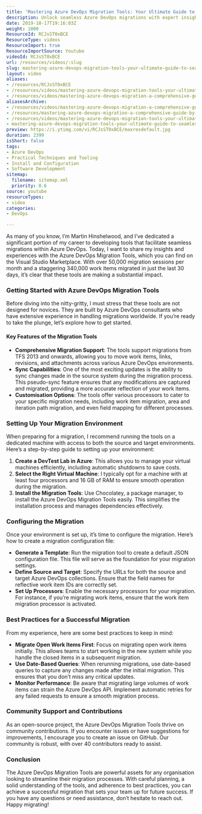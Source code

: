 ```yaml
---
title: 'Mastering Azure DevOps Migration Tools: Your Ultimate Guide to Seamless Migrations'
description: Unlock seamless Azure DevOps migrations with expert insights! Discover key features, setup tips, and best practices to streamline your transition today.
date: 2019-10-17T19:16:03Z
weight: 1000
ResourceId: RCJsST0xBCE
ResourceType: videos
ResourceImport: true
ResourceImportSource: Youtube
videoId: RCJsST0xBCE
url: /resources/videos/:slug
slug: mastering-azure-devops-migration-tools-your-ultimate-guide-to-seamless-migrations
layout: video
aliases:
- /resources/RCJsST0xBCE
- /resources/videos/mastering-azure-devops-migration-tools-your-ultimate-guide-to-seamless-migrations
- /resources/videos/mastering-azure-devops-migration-a-comprehensive-guide-by-nkdagility
aliasesArchive:
- /resources/videos/mastering-azure-devops-migration-a-comprehensive-guide-by-nkdagility
- /resources/mastering-azure-devops-migration-a-comprehensive-guide-by-nkdagility
- /resources/videos/mastering-azure-devops-migration-tools-your-ultimate-guide-to-seamless-migrations
- mastering-azure-devops-migration-tools-your-ultimate-guide-to-seamless-migrations
preview: https://i.ytimg.com/vi/RCJsST0xBCE/maxresdefault.jpg
duration: 2399
isShort: false
tags:
- Azure DevOps
- Practical Techniques and Tooling
- Install and Configuration
- Software Development
sitemap:
  filename: sitemap.xml
  priority: 0.6
source: youtube
resourceTypes:
- video
categories:
- DevOps

---
```

As many of you know, I’m Martin Hinshelwood, and I’ve dedicated a significant portion of my career to developing tools that facilitate seamless migrations within Azure DevOps. Today, I want to share my insights and experiences with the Azure DevOps Migration Tools, which you can find on the Visual Studio Marketplace. With over 50,000 migration sessions per month and a staggering 340,000 work items migrated in just the last 30 days, it’s clear that these tools are making a substantial impact.

### Getting Started with Azure DevOps Migration Tools

Before diving into the nitty-gritty, I must stress that these tools are not designed for novices. They are built by Azure DevOps consultants who have extensive experience in handling migrations worldwide. If you’re ready to take the plunge, let’s explore how to get started.

#### Key Features of the Migration Tools

- **Comprehensive Migration Support**: The tools support migrations from TFS 2013 and onwards, allowing you to move work items, links, revisions, and attachments across various Azure DevOps environments.
- **Sync Capabilities**: One of the most exciting updates is the ability to sync changes made in the source system during the migration process. This pseudo-sync feature ensures that any modifications are captured and migrated, providing a more accurate reflection of your work items.
- **Customisation Options**: The tools offer various processors to cater to your specific migration needs, including work item migration, area and iteration path migration, and even field mapping for different processes.

### Setting Up Your Migration Environment

When preparing for a migration, I recommend running the tools on a dedicated machine with access to both the source and target environments. Here’s a step-by-step guide to setting up your environment:

1. **Create a DevTest Lab in Azure**: This allows you to manage your virtual machines efficiently, including automatic shutdowns to save costs.
2. **Select the Right Virtual Machine**: I typically opt for a machine with at least four processors and 16 GB of RAM to ensure smooth operation during the migration.
3. **Install the Migration Tools**: Use Chocolatey, a package manager, to install the Azure DevOps Migration Tools easily. This simplifies the installation process and manages dependencies effectively.

### Configuring the Migration

Once your environment is set up, it’s time to configure the migration. Here’s how to create a migration configuration file:

- **Generate a Template**: Run the migration tool to create a default JSON configuration file. This file will serve as the foundation for your migration settings.
- **Define Source and Target**: Specify the URLs for both the source and target Azure DevOps collections. Ensure that the field names for reflective work item IDs are correctly set.
- **Set Up Processors**: Enable the necessary processors for your migration. For instance, if you’re migrating work items, ensure that the work item migration processor is activated.

### Best Practices for a Successful Migration

From my experience, here are some best practices to keep in mind:

- **Migrate Open Work Items First**: Focus on migrating open work items initially. This allows teams to start working in the new system while you handle the closed items in a subsequent migration.
- **Use Date-Based Queries**: When rerunning migrations, use date-based queries to capture any changes made after the initial migration. This ensures that you don’t miss any critical updates.
- **Monitor Performance**: Be aware that migrating large volumes of work items can strain the Azure DevOps API. Implement automatic retries for any failed requests to ensure a smooth migration process.

### Community Support and Contributions

As an open-source project, the Azure DevOps Migration Tools thrive on community contributions. If you encounter issues or have suggestions for improvements, I encourage you to create an issue on GitHub. Our community is robust, with over 40 contributors ready to assist.

### Conclusion

The Azure DevOps Migration Tools are powerful assets for any organisation looking to streamline their migration processes. With careful planning, a solid understanding of the tools, and adherence to best practices, you can achieve a successful migration that sets your team up for future success. If you have any questions or need assistance, don’t hesitate to reach out. Happy migrating!
